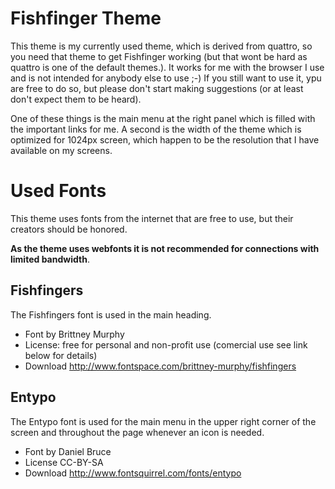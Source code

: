 Fishfinger Theme
================

This theme is my currently used theme, which is derived from quattro, so you
need that theme to get Fishfinger working (but that wont be hard as quattro is
one of the default themes.). It works for me with the browser I use and is not
intended for anybody else to use ;-) If you still want to use it, ypu are free
to do so, but please don't start making suggestions (or at least don't expect
them to be heard).

One of these things is the main menu at the right panel which is filled with
the important links for me. A second is the width of the theme which is
optimized for 1024px screen, which happen to be the resolution that I have
available on my screens.

Used Fonts
==========

This theme uses fonts from the internet that are free to use, but their
creators should be honored.

__As the theme uses webfonts it is not recommended for connections with limited
bandwidth__.

Fishfingers
-----------

The Fishfingers font is used in the main heading.

* Font by Brittney Murphy
* License: free for personal and non-profit use (comercial use see link below for details)
* Download http://www.fontspace.com/brittney-murphy/fishfingers

Entypo
------

The Entypo font is used for the main menu in the upper right corner of the
screen and throughout the page whenever an icon is needed.

* Font by Daniel Bruce
* License CC-BY-SA
* Download  http://www.fontsquirrel.com/fonts/entypo



